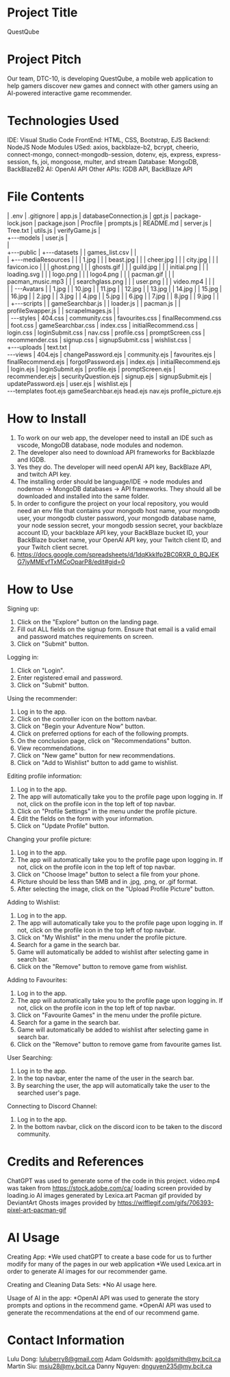 # Project Title
QuestQube

# Project Pitch
Our team, DTC-10, is developing QuestQube, a mobile web application to help gamers discover new games and connect with other gamers using an AI-powered interactive game recommender.

# Technologies Used
IDE: Visual Studio Code
FrontEnd: HTML, CSS, Bootstrap, EJS
Backend: NodeJS
Node Modules USed: axios, backblaze-b2, bcrypt, cheerio, connect-mongo, connect-mongodb-session, dotenv, ejs, express, express-session, fs, joi, mongoose, multer, and stream
Database: MongoDB, BackBlazeB2
AI: OpenAI API
Other APIs: IGDB API, BackBlaze API

# File Contents
|   .env
|   .gitignore
|   app.js
|   databaseConnection.js
|   gpt.js
|   package-lock.json
|   package.json
|   Procfile
|   prompts.js
|   README.md
|   server.js
|   Tree.txt
|   utils.js
|   verifyGame.js
|   
+---models
|       user.js
|       
|           
+---public
|   +---datasets
|   |       games_list.csv
|   |       
|   +---mediaResources
|   |   |   1.jpg
|   |   |   beast.jpg
|   |   |   cheer.jpg
|   |   |   city.jpg
|   |   |   favicon.ico
|   |   |   ghost.png
|   |   |   ghosts.gif
|   |   |   guild.jpg
|   |   |   initial.png
|   |   |   loading.svg
|   |   |   logo.png
|   |   |   logo4.png
|   |   |   pacman.gif
|   |   |   pacman_music.mp3
|   |   |   searchglass.png
|   |   |   user.png
|   |   |   video.mp4
|   |   |   
|   |   \---Avatars
|   |           1.jpg
|   |           10.jpg
|   |           11.jpg
|   |           12.jpg
|   |           13.jpg
|   |           14.jpg
|   |           15.jpg
|   |           16.jpg
|   |           2.jpg
|   |           3.jpg
|   |           4.jpg
|   |           5.jpg
|   |           6.jpg
|   |           7.jpg
|   |           8.jpg
|   |           9.jpg
|   |           
|   +---scripts
|   |       gameSearchbar.js
|   |       loader.js
|   |       pacman.js
|   |       profileSwapper.js
|   |       scrapeImages.js
|   |       
|   \---styles
|           404.css
|           community.css
|           favourites.css
|           finalRecommend.css
|           foot.css
|           gameSearchbar.css
|           index.css
|           initialRecommend.css
|           login.css
|           loginSubmit.css
|           nav.css
|           profile.css
|           promptScreen.css
|           recommender.css
|           signup.css
|           signupSubmit.css
|           wishlist.css
|           
+---uploads
|       text.txt
|       
\---views
    |   404.ejs
    |   changePassword.ejs
    |   community.ejs
    |   favourites.ejs
    |   finalRecommend.ejs
    |   forgotPassword.ejs
    |   index.ejs
    |   initialRecommend.ejs
    |   login.ejs
    |   loginSubmit.ejs
    |   profile.ejs
    |   promptScreen.ejs
    |   recommender.ejs
    |   securityQuestion.ejs
    |   signup.ejs
    |   signupSubmit.ejs
    |   updatePassword.ejs
    |   user.ejs
    |   wishlist.ejs
    |   
    \---templates
            foot.ejs
            gameSearchbar.ejs
            head.ejs
            nav.ejs
            profile_picture.ejs
            
# How to Install
1. To work on our web app, the developer need to install an IDE such as vscode, MongoDB database, node modules and nodemon. 
2. The developer also need to download API frameworks for Backblazde and IGDB.
3. Yes they do. The developer will need openAI API key, BackBlaze API, and twitch API key.
4. The installing order should be language/IDE -> node modules and nodemon -> MongoDB databases -> API frameworks. They should all be downloaded and installed into the same folder. 
5. In order to configure the project on your local repository, you would need an env file that contains your mongodb host name, your mongodb user, your mongodb cluster password, your mongodb database name, your node session secret, your mongodb session secret, your backblaze account ID, your backblaze API key, your BackBlaze bucket ID, your BackBlaze bucket name, your OpenAI API key, your Twitch client ID, and your Twitch client secret.
6. https://docs.google.com/spreadsheets/d/1dqKkkIfp2BC0RXR_0_BQJEKG7jyMMEvfTxMCoOparP8/edit#gid=0

# How to Use
Signing up:
1. Click on the "Explore" button on the landing page.
2. Fill out ALL fields on the signup form. Ensure that email is a valid email and password matches requirements on screen.
3. Click on "Submit" button.

Logging in:
1. Click on "Login".
2. Enter registered email and password.
3. Click on "Submit" button.

Using the recommender:
1. Log in to the app.
2. Click on the controller icon on the bottom navbar.
3. Click on "Begin your Adventure Now" button.
4. Click on preferred options for each of the following prompts.
5. On the conclusion page, click on "Recommendations" button.
6. View recommendations.
7. Click on "New game" button for new recommendations.
8. Click on "Add to Wishlist" button to add game to wishlist.

Editing profile information:
1. Log in to the app.
2. The app will automatically take you to the profile page upon logging in. If not, click on the profile icon in the top left of top navbar.
3. Click on "Profile Settings" in the menu under the profile picture.
4. Edit the fields on the form with your information.
5. Click on "Update Profile" button.

Changing your profile picture:
1. Log in to the app.
2. The app will automatically take you to the profile page upon logging in. If not, click on the profile icon in the top left of top navbar.
3. Click on "Choose Image" button to select a file from your phone.
4. Picture should be less than 5MB and in .jpg, .png, or .gif format. 
5. After selecting the image, click on the "Upload Profile Picture" button.

Adding to Wishlist:
1. Log in to the app.
2. The app will automatically take you to the profile page upon logging in. If not, click on the profile icon in the top left of top navbar.
3. Click on "My Wishlist" in the menu under the profile picture.
4. Search for a game in the search bar.
5. Game will automatically be added to wishlist after selecting game in search bar.
6. Click on the "Remove" button to remove game from wishlist.

Adding to Favourites:
1. Log in to the app.
2. The app will automatically take you to the profile page upon logging in. If not, click on the profile icon in the top left of top navbar.
3. Click on "Favourite Games" in the menu under the profile picture.
4. Search for a game in the search bar.
5. Game will automatically be added to wishlist after selecting game in search bar.
6. Click on the "Remove" button to remove game from favourite games list.

User Searching:
1. Log in to the app.
2. In the top navbar, enter the name of the user in the search bar.
3. By searching the user, the app will automatically take the user to the searched user's page.

Connecting to Discord Channel:
1. Log in to the app.
2. In the bottom navbar, click on the discord icon to be taken to the discord community.

# Credits and References
ChatGPT was used to generate some of the code in this project.
video.mp4 was taken from https://stock.adobe.com/ca/
loading screen provided by loading.io
AI images generated by Lexica.art
Pacman gif provided by DeviantArt
Ghosts images provided by https://wifflegif.com/gifs/706393-pixel-art-pacman-gif

# AI Usage
Creating App: 
*We used chatGPT to create a base code for us to further modify for many of the pages in our web application
*We used Lexica.art in order to generate AI images for our recommender game.

Creating and Cleaning Data Sets:
*No AI usage here.

Usage of AI in the app:
*OpenAI API was used to generate the story prompts and options in the recommend game.
*OpenAI API was used to generate the recommendations at the end of our recommend game.

# Contact Information
Lulu Dong: luluberry8@gmail.com
Adam Goldsmith: agoldsmith@my.bcit.ca
Martin Siu: msiu28@my.bcit.ca
Danny Nguyen: dnguyen235@my.bcit.ca
